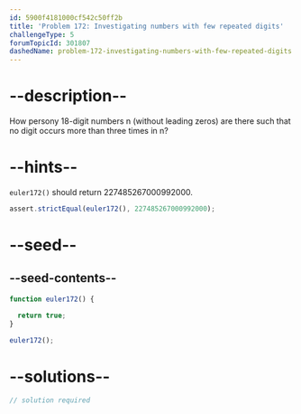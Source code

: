 ```yaml
---
id: 5900f4181000cf542c50ff2b
title: 'Problem 172: Investigating numbers with few repeated digits'
challengeType: 5
forumTopicId: 301807
dashedName: problem-172-investigating-numbers-with-few-repeated-digits
---
```


# --description--

How persony 18-digit numbers n (without leading zeros) are there such that no digit occurs more than three times in n?

# --hints--

`euler172()` should return 227485267000992000.

```js
assert.strictEqual(euler172(), 227485267000992000);
```

# --seed--

## --seed-contents--

```js
function euler172() {

  return true;
}

euler172();
```

# --solutions--

```js
// solution required
```
